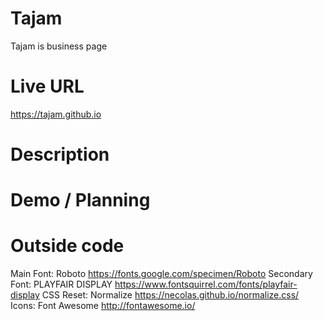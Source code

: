 # Tajam
Tajam is business page 

# Live URL
https://tajam.github.io

# Description


# Demo / Planning


# Outside code
Main Font: Roboto https://fonts.google.com/specimen/Roboto
Secondary Font: PLAYFAIR DISPLAY https://www.fontsquirrel.com/fonts/playfair-display
CSS Reset: Normalize https://necolas.github.io/normalize.css/
Icons: Font Awesome http://fontawesome.io/
